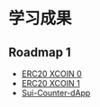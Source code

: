 # 学习成果

## Roadmap 1
- [ERC20 XCOIN 0](https://suiexplorer.com/object/0x73c5ea39330870e7a74802d5b9b8c6f4913693b01374b2bc58fa0ca11c180bf9?network=testnet)
- [ERC20 XCOIN 1](https://suiexplorer.com/object/0xf30b3f07d23482d0817f6aed2ef52264dd8e32a4ed029169c06140ceff388e0f?network=testnet)
- [Sui-Counter-dApp](https://sui-counter-dapp.vercel.app/)